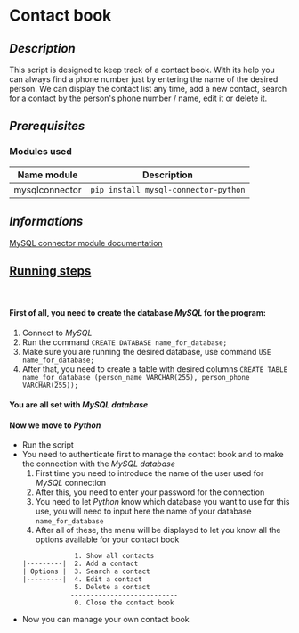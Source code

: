 # Contact book

## <i>Description</i>

This script is designed to keep track of a contact book. With its help you can always find a phone number just by entering the name of the desired person. We can display the contact list any time, add a new contact, search for a contact by the person's phone number / name, edit it or delete it.

## <i>Prerequisites</i>
### Modules used 
|  Name module   |             Description              |
|:--------------:|:------------------------------------:|
| mysqlconnector | `pip install mysql-connector-python` |

## <i>Informations</i>

[MySQL connector module documentation](https://dev.mysql.com/doc/connector-python/en/)

## <u>Running steps</u>
<br>

#### **First of all, you need to create the database *MySQL* for the program:**
  1. Connect to *MySQL*
  2. Run the command `CREATE DATABASE name_for_database;`
  3. Make sure you are running the desired database, use command `USE name_for_database;`
  4. After that, you need to create a table with desired columns `CREATE TABLE name_for_database (person_name VARCHAR(255), person_phone VARCHAR(255));`
#### **You are all set with *MySQL database***
#### **Now we move to *Python***  
- Run the script
- You need to authenticate first to manage the contact book and to make the connection with the *MySQL database*
  1. First time you need to introduce the name of the user used for *MySQL* connection
  2. After this, you need to enter your password for the connection
  3. You need to let *Python* know which database you want to use for this use, you will need to input here the name of your database `name_for_database`
  4. After all of these, the menu will be displayed to let you know all the options available for your contact book
  ```
               1. Show all contacts
  |---------|  2. Add a contact
  | Options |  3. Search a contact
  |---------|  4. Edit a contact
               5. Delete a contact
              ---------------------------
               0. Close the contact book 
  ```
- Now you can manage your own contact book